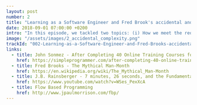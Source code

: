 ```yaml
---
layout: post
number: 2
title: "Learning as a Software Engineer and Fred Brook's accidental and essential complexity"
date: 2018-09-01 07:00:00 +0200
intro: "In this episode, we tackled two topics: (i) How we meet the requirements of constantly learning new technologies and what approaches we use to drive this efficiently. In addition, we try to find a common understanding, at which point in time something can be considered as known or learned. After this, we take hold of  (ii) the occurrence of accidental and essential complexity in software projects described by Fred Brooks. Why it's important to understand the difference, and what we can gain from this knowledge."
image: "/assets/images/2_accidental_complexity.png"
trackId: "002-Learning-as-a-Software-Engineer-and-Fred-Brooks-accidental-and-essential-complexity-e36ll2/a-aad89f"
links:
  - title: John Sonmez - After Completing 40 Online Training Courses for Pluralsight, What Have I Learned?
    href: https://simpleprogrammer.com/after-completing-40-online-training-courses-for-pluralsight-what-have-i-learned/
  - title: Fred Brooks - The Mythical Man-Month
    href: https://en.wikipedia.org/wiki/The_Mythical_Man-Month
  - title: J.B. Rainsberger - 7 minutes, 26 seconds, and the Fundamental Theorem of Agile Software Development
    href: https://www.youtube.com/watch?v=WSes_PexXcA
  - title: Flow Based Programming
    href: http://www.jpaulmorrison.com/fbp/
---
```

